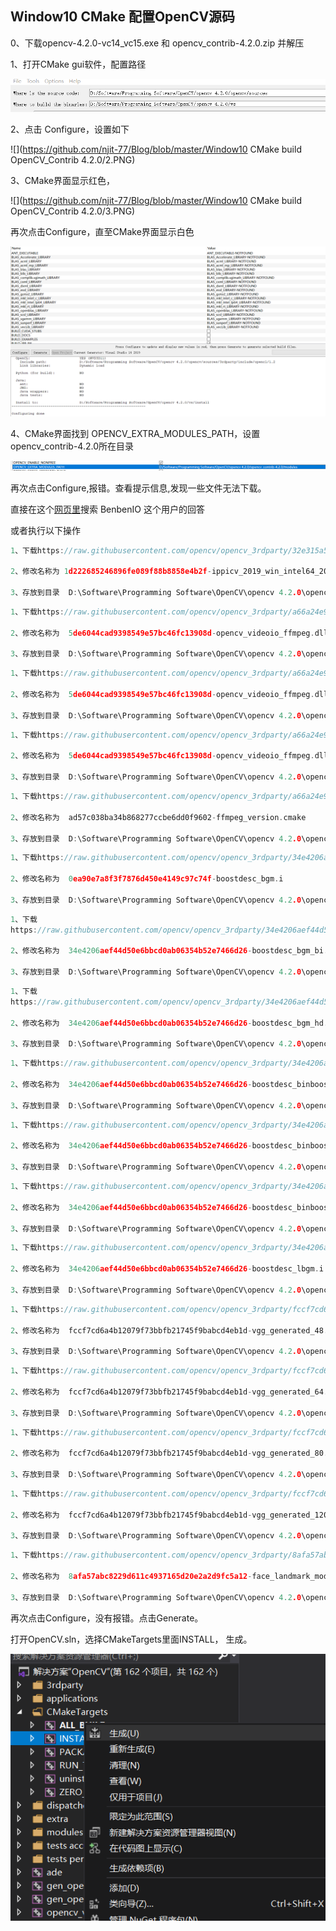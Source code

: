 ## Window10 CMake 配置OpenCV源码

0、下载opencv-4.2.0-vc14_vc15.exe 和 opencv_contrib-4.2.0.zip 并解压

1、打开CMake gui软件，配置路径

![](https://github.com/njit-77/Blog/blob/master/Window10%20CMake%20build%20OpenCV_Contrib%204.2.0/1.PNG)

2、点击 Configure，设置如下

![](https://github.com/njit-77/Blog/blob/master/Window10 CMake build OpenCV_Contrib 4.2.0/2.PNG)

3、CMake界面显示红色，

![](https://github.com/njit-77/Blog/blob/master/Window10 CMake build OpenCV_Contrib 4.2.0/3.PNG)

再次点击Configure，直至CMake界面显示白色

![](.\4.PNG)

4、CMake界面找到 OPENCV_EXTRA_MODULES_PATH，设置opencv_contrib-4.2.0所在目录

![](.\5.PNG)

再次点击Configure,报错。查看提示信息,发现一些文件无法下载。

直接在这个[网页里](https://github.com/opencv/opencv_contrib/issues/1301 )搜索 BenbenIO 这个用户的回答

或者执行以下操作

```c
1、下载https://raw.githubusercontent.com/opencv/opencv_3rdparty/32e315a5b106a7b89dbed51c28f8120a48b368b4/ippicv/ippicv_2019_win_intel64_20180723_general.zip    

2、修改名称为 1d222685246896fe089f88b8858e4b2f-ippicv_2019_win_intel64_20180723_general.zip   

3、存放到目录  D:\Software\Programming Software\OpenCV\opencv 4.2.0\opencv\sources\.cache\ippicv
```

```c
1、下载https://raw.githubusercontent.com/opencv/opencv_3rdparty/a66a24e9f410ae05da4baeeb8b451912664ce49c/ffmpeg/opencv_videoio_ffmpeg.dll   

2、修改名称为  5de6044cad9398549e57bc46fc13908d-opencv_videoio_ffmpeg.dll

3、存放到目录  D:\Software\Programming Software\OpenCV\opencv 4.2.0\opencv\sources\.cache\ffmpeg
```

```c
1、下载https://raw.githubusercontent.com/opencv/opencv_3rdparty/a66a24e9f410ae05da4baeeb8b451912664ce49c/ffmpeg/opencv_videoio_ffmpeg_64.dll   

2、修改名称为  5de6044cad9398549e57bc46fc13908d-opencv_videoio_ffmpeg.dll

3、存放到目录  D:\Software\Programming Software\OpenCV\opencv 4.2.0\opencv\sources\.cache\ffmpeg
```

```c
1、下载https://raw.githubusercontent.com/opencv/opencv_3rdparty/a66a24e9f410ae05da4baeeb8b451912664ce49c/ffmpeg/ffmpeg_version.cmake   

2、修改名称为  5de6044cad9398549e57bc46fc13908d-opencv_videoio_ffmpeg.dll

3、存放到目录  D:\Software\Programming Software\OpenCV\opencv 4.2.0\opencv\sources\.cache\ffmpeg
```

```c
1、下载https://raw.githubusercontent.com/opencv/opencv_3rdparty/a66a24e9f410ae05da4baeeb8b451912664ce49c/ffmpeg/ffmpeg_version.cmake 

2、修改名称为  ad57c038ba34b868277ccbe6dd0f9602-ffmpeg_version.cmake

3、存放到目录  D:\Software\Programming Software\OpenCV\opencv 4.2.0\opencv\sources\.cache\ffmpeg
```

```c
1、下载https://raw.githubusercontent.com/opencv/opencv_3rdparty/34e4206aef44d50e6bbcd0ab06354b52e7466d26/boostdesc_bgm.i

2、修改名称为  0ea90e7a8f3f7876d450e4149c97c74f-boostdesc_bgm.i

3、存放到目录  D:\Software\Programming Software\OpenCV\opencv 4.2.0\opencv\sources\.cache\xfeatures2d\boostdesc
```

```c
1、下载
https://raw.githubusercontent.com/opencv/opencv_3rdparty/34e4206aef44d50e6bbcd0ab06354b52e7466d26/boostdesc_bgm_bi.i

2、修改名称为  34e4206aef44d50e6bbcd0ab06354b52e7466d26-boostdesc_bgm_bi.i

3、存放到目录  D:\Software\Programming Software\OpenCV\opencv 4.2.0\opencv\sources\.cache\xfeatures2d\boostdesc
```

```c
1、下载
https://raw.githubusercontent.com/opencv/opencv_3rdparty/34e4206aef44d50e6bbcd0ab06354b52e7466d26/boostdesc_bgm_hd.i

2、修改名称为  34e4206aef44d50e6bbcd0ab06354b52e7466d26-boostdesc_bgm_hd.i

3、存放到目录  D:\Software\Programming Software\OpenCV\opencv 4.2.0\opencv\sources\.cache\xfeatures2d\boostdesc
```

```c
1、下载https://raw.githubusercontent.com/opencv/opencv_3rdparty/34e4206aef44d50e6bbcd0ab06354b52e7466d26/boostdesc_binboost_064.i

2、修改名称为  34e4206aef44d50e6bbcd0ab06354b52e7466d26-boostdesc_binboost_064.i

3、存放到目录  D:\Software\Programming Software\OpenCV\opencv 4.2.0\opencv\sources\.cache\xfeatures2d\boostdesc
```

```c
1、下载https://raw.githubusercontent.com/opencv/opencv_3rdparty/34e4206aef44d50e6bbcd0ab06354b52e7466d26/boostdesc_binboost_128.i

2、修改名称为  34e4206aef44d50e6bbcd0ab06354b52e7466d26-boostdesc_binboost_128.i

3、存放到目录  D:\Software\Programming Software\OpenCV\opencv 4.2.0\opencv\sources\.cache\xfeatures2d\boostdesc
```

```c
1、下载https://raw.githubusercontent.com/opencv/opencv_3rdparty/34e4206aef44d50e6bbcd0ab06354b52e7466d26/boostdesc_binboost_256.i

2、修改名称为  34e4206aef44d50e6bbcd0ab06354b52e7466d26-boostdesc_binboost_256.i

3、存放到目录  D:\Software\Programming Software\OpenCV\opencv 4.2.0\opencv\sources\.cache\xfeatures2d\boostdesc
```

```c
1、下载https://raw.githubusercontent.com/opencv/opencv_3rdparty/34e4206aef44d50e6bbcd0ab06354b52e7466d26/boostdesc_lbgm.i

2、修改名称为  34e4206aef44d50e6bbcd0ab06354b52e7466d26-boostdesc_lbgm.i

3、存放到目录  D:\Software\Programming Software\OpenCV\opencv 4.2.0\opencv\sources\.cache\xfeatures2d\boostdesc
```

```c
1、下载https://raw.githubusercontent.com/opencv/opencv_3rdparty/fccf7cd6a4b12079f73bbfb21745f9babcd4eb1d/vgg_generated_48.i

2、修改名称为  fccf7cd6a4b12079f73bbfb21745f9babcd4eb1d-vgg_generated_48.i

3、存放到目录  D:\Software\Programming Software\OpenCV\opencv 4.2.0\opencv\sources\.cache\xfeatures2d\vgg
```

```c
1、下载https://raw.githubusercontent.com/opencv/opencv_3rdparty/fccf7cd6a4b12079f73bbfb21745f9babcd4eb1d/vgg_generated_64.i

2、修改名称为  fccf7cd6a4b12079f73bbfb21745f9babcd4eb1d-vgg_generated_64.i

3、存放到目录  D:\Software\Programming Software\OpenCV\opencv 4.2.0\opencv\sources\.cache\xfeatures2d\vgg
```

```c
1、下载https://raw.githubusercontent.com/opencv/opencv_3rdparty/fccf7cd6a4b12079f73bbfb21745f9babcd4eb1d/vgg_generated_80.i

2、修改名称为  fccf7cd6a4b12079f73bbfb21745f9babcd4eb1d-vgg_generated_80.i

3、存放到目录  D:\Software\Programming Software\OpenCV\opencv 4.2.0\opencv\sources\.cache\xfeatures2d\vgg
```

```c
1、下载https://raw.githubusercontent.com/opencv/opencv_3rdparty/fccf7cd6a4b12079f73bbfb21745f9babcd4eb1d/vgg_generated_120.i

2、修改名称为  fccf7cd6a4b12079f73bbfb21745f9babcd4eb1d-vgg_generated_120.i

3、存放到目录  D:\Software\Programming Software\OpenCV\opencv 4.2.0\opencv\sources\.cache\xfeatures2d\vgg
```

```c
1、下载https://raw.githubusercontent.com/opencv/opencv_3rdparty/8afa57abc8229d611c4937165d20e2a2d9fc5a12/face_landmark_model.dat

2、修改名称为  8afa57abc8229d611c4937165d20e2a2d9fc5a12-face_landmark_model.dat

3、存放到目录  D:\Software\Programming Software\OpenCV\opencv 4.2.0\opencv\sources\.cache\data

```

再次点击Configure，没有报错。点击Generate。

打开OpenCV.sln，选择CMakeTargets里面INSTALL， 生成。

![](.\6.PNG)